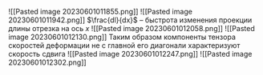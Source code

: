 ![[Pasted image 20230601011855.png]]
![[Pasted image 20230601011942.png]]
$\frac{dl}{dx}$ – быстрота изменения проекции длины отрезка на ось $x$
![[Pasted image 20230601012058.png]]
![[Pasted image 20230601012130.png]]
Таким образом компоненты тензора скоростей деформации не с главной его диагонали характеризуют скорость сдвига
![[Pasted image 20230601012247.png]]
![[Pasted image 20230601012302.png]]